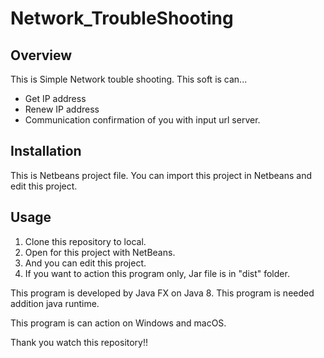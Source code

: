 # Network_TroubleShooting

## Overview
This is Simple Network touble shooting. This soft is can...
* Get IP address
* Renew IP address
* Communication confirmation of you with input url server.

## Installation
This is Netbeans project file.
You can import this project in Netbeans and edit this project.

## Usage
1. Clone this repository to local.
2. Open for this project with NetBeans.
3. And you can edit this project.
4. If you want to action this program only, Jar file is in "dist" folder.

This program is developed by Java FX on Java 8. This program is needed addition java runtime.

This program is can action on Windows and macOS.

Thank you watch this repository!!
